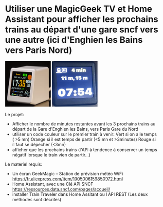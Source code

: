 # Utiliser une MagicGeek TV et Home Assistant pour afficher les prochains trains au départ d'une gare sncf vers une autre (ici d'Enghien les Bains vers Paris Nord)

<img src="data/MagicTV.png" width="150" height="150"> <img src="data/trains.png" width="150" height="150">

Le projet:
- Afficher le nombre de minutes restantes avant les 3 prochains trains au départ de la Gare d'Enghien les Bains, vers Paris Gare du Nord
- utiliser un code couleur sur le premier train à venir:
  Vert si on a le temps ( >5 mn)
  Orange si il est temps de partir (<5 mn et >3minutes)
  Rouge si il faut se dépecher (<3mn)
- afficher que les prochains trains (l'API à tendence à conserver un temps négatif lorsque le train vien de partir...)


Le materiel requis:
- Un écran GeekMagic – Station de prévision météo WiFi 
  https://fr.aliexpress.com/item/1005006159850972.html
- Home Assistant, avec une Clé API SNCF
  https://ressources.data.sncf.com/pages/accueil/
- installer Train Traveler dans Home Assitant ou l API REST
  (Les deux methodes sont décrites)
